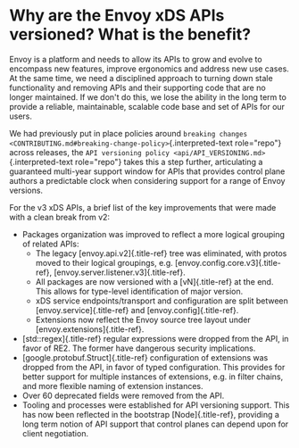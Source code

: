 Why are the Envoy xDS APIs versioned? What is the benefit?
==========================================================

Envoy is a platform and needs to allow its APIs to grow and evolve to
encompass new features, improve ergonomics and address new use cases. At
the same time, we need a disciplined approach to turning down stale
functionality and removing APIs and their supporting code that are no
longer maintained. If we don\'t do this, we lose the ability in the long
term to provide a reliable, maintainable, scalable code base and set of
APIs for our users.

We had previously put in place policies around `breaking changes
<CONTRIBUTING.md#breaking-change-policy>`{.interpreted-text role="repo"}
across releases, the `API versioning policy
<api/API_VERSIONING.md>`{.interpreted-text role="repo"} takes this a
step further, articulating a guaranteed multi-year support window for
APIs that provides control plane authors a predictable clock when
considering support for a range of Envoy versions.

For the v3 xDS APIs, a brief list of the key improvements that were made
with a clean break from v2:

-   Packages organization was improved to reflect a more logical
    grouping of related APIs:
    -   The legacy [envoy.api.v2]{.title-ref} tree was eliminated, with
        protos moved to their logical groupings, e.g.
        [envoy.config.core.v3]{.title-ref},
        [envoy.server.listener.v3]{.title-ref}.
    -   All packages are now versioned with a [vN]{.title-ref} at the
        end. This allows for type-level identification of major version.
    -   xDS service endpoints/transport and configuration are split
        between [envoy.service]{.title-ref} and
        [envoy.config]{.title-ref}.
    -   Extensions now reflect the Envoy source tree layout under
        [envoy.extensions]{.title-ref}.
-   [std::regex]{.title-ref} regular expressions were dropped from the
    API, in favor of RE2. The former have dangerous security
    implications.
-   [google.protobuf.Struct]{.title-ref} configuration of extensions was
    dropped from the API, in favor of typed configuration. This provides
    for better support for multiple instances of extensions, e.g. in
    filter chains, and more flexible naming of extension instances.
-   Over 60 deprecated fields were removed from the API.
-   Tooling and processes were established for API versioning support.
    This has now been reflected in the bootstrap [Node]{.title-ref},
    providing a long term notion of API support that control planes can
    depend upon for client negotiation.
